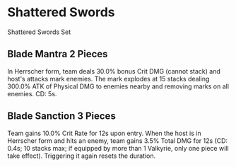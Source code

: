 # Shattered Swords

Shattered Swords Set

## Blade Mantra 2 Pieces

In Herrscher form, team deals 30.0% bonus Crit DMG (cannot stack) and host's attacks mark enemies. The mark explodes at 15 stacks dealing 300.0% ATK of Physical DMG to enemies nearby and removing marks on all enemies. CD: 5s.

## Blade Sanction 3 Pieces

Team gains 10.0% Crit Rate for 12s upon entry. When the host is in Herrscher form and hits an enemy, team gains 3.5% Total DMG for 12s (CD: 0.4s; 10 stacks max; if equipped by more than 1 Valkyrie, only one piece will take effect). Triggering it again resets the duration.
